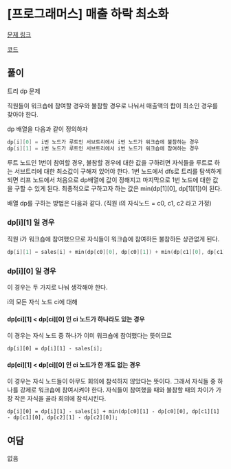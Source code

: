 # [프로그래머스] 매출 하락 최소화

[문제 링크](https://programmers.co.kr/learn/courses/30/lessons/72416)

[코드](https://github.com/JSWww/algorithm/blob/main/programmers/2021_kakao_blind_7/2021_kakao_blind_7.cpp)

## 풀이

트리 dp 문제

직원들이 워크숍에 참여할 경우와 불참할 경우로 나눠서 매출액의 합이 최소인 경우를 찾아야 한다.

dp 배열을 다음과 같이 정의하자  

```cpp
dp[i][0] = i번 노드가 루트인 서브트리에서 i번 노드가 워크숍에 불참하는 경우  
dp[i][1] = i번 노드가 루트인 서브트리에서 i번 노드가 워크숍에 참여하는 경우
```

루트 노드인 1번이 참여할 경우, 불참할 경우에 대한 값을 구하려면 자식들을 루트로 하는 서브트리에 대한 최소값이 구해져 있어야 한다. 1번 노드에서 dfs로 트리를 탐색하게 되면 리프 노드에서 처음으로 dp배열에 값이 정해지고 마지막으로 1번 노드에 대한 값을 구할 수 있게 된다. 최종적으로 구하고자 하는 값은 min(dp[1][0], dp[1][1])이 된다.

배열 dp를 구하는 방법은 다음과 같다. (직원 i의 자식노드 = c0, c1, c2 라고 가정)

### dp[i][1] 일 경우

직원 i가 워크숍에 참여했으므로 자식들이 워크숍에 참여하든 불참하든 상관없게 된다.  

```cpp
dp[i][1] = sales[i] + min(dp[c0][0], dp[c0][1]) + min(dp[c1][0], dp[c1][1]) + min(dp[c2][0], dp[c2][1]);
```

### dp[i][0] 일 경우  

이 경우는 두 가지로 나눠 생각해야 한다.

i의 모든 자식 노드 ci에 대해

#### dp[ci][1] < dp[ci][0] 인 ci 노드가 하나라도 있는 경우

이 경우는 자식 노드 중 하나가 이미 워크숍에 참여했다는 뜻이므로

`dp[i][0] = dp[i][1] - sales[i];`

#### dp[ci][1] < dp[ci][0] 인 ci 노드가 한 개도 없는 경우

이 경우는 자식 노드들이 아무도 회의에 참석하지 않았다는 뜻이다. 그래서 자식들 중 하나를 강제로 워크숍에 참여시켜야 한다. 자식들이 참여했을 때와 불참할 때의 차이가 가장 작은 자식을 골라 회의에 참석시킨다.

`dp[i][0] = dp[i][1] - sales[i] + min(dp[c0][1] - dp[c0][0], dp[c1][1] - dp[c1][0], dp[c2][1] - dp[c2][0]);`

## 여담

없음
